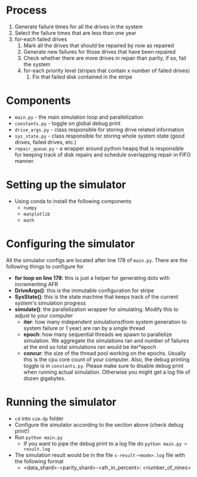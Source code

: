 # Process
1. Generate failure times for all the drives in the system
2. Select the failure times that are less than one year
3. for-each failed drives
   1. Mark all the drives that should be repaired by now as repaired
   2. Generate new failures for those drives that have been repaired
   3. Check whether there are more drives in repair than parity, if so, fail the system
   4. for-each priority level (stripes that contain x number of failed drives)
      1. Fix that failed disk contained in the stripe

# Components
- `main.py` - the main simulation loop and parallelization
- `constants.py` - toggle on global debug print
- `drive_args.py` - class responsible for storing drive related information
- `sys_state.py` - class responsible for storing whole system state (good drives, failed drives, etc.)
- `repair_queue.py` - a wrapper around python heapq that is responsible for keeping track of disk repairs and schedule overlapping repair in FIFO manner.

# Setting up the simulator
- Using conda to install the following components
   - `numpy`
   - `matplotlib`
   - `math`

# Configuring the simulator
All the simulator configs are located after line 178 of `main.py`. There are the following things to configure for
- **for loop on line 178**: this is just a helper for generating dots with incrementing AFR
- **DriveArgs()**: this is the immutable configuration for stripe
- **SysState()**: this is the state machine that keeps track of the current system's simulation progress
- **simulate()**: the parallelization wrapper for simulating. Modify this to adjust to your computer
   - **iter**: how many independent simulations(from system generation to system failure or 1 year) are ran by a single thread
   - **epoch**: how many sequential threads we spawn to parallelize simulation. We aggregate the simulations ran and number of failures at the end so total simulations ran would be iter*epoch
   - **concur**: the size of the thread pool working on the epochs. Usually this is the cpu core count of your computer.
Also, the debug printing toggle is in `constants.py`. Please make sure to disable debug print when running actual simulation. Otherwise you might get a log file of dozen gigabytes.

# Running the simulator
- `cd` into `sim-dp` folder
- Configure the simulator according to the section above (check debug print!)
- Run `python main.py`
   - If you want to pipe the debug print to a log file do `python main.py > result.log`
- The simulation result would be in the file `s-result-<mode>.log` file with the following format
   - <data_shard>-<parity_shard>-<afr_in_percent>: <number_of_nines>